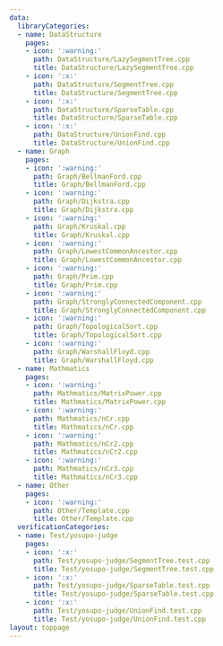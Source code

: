 ```yaml
---
data:
  libraryCategories:
  - name: DataStructure
    pages:
    - icon: ':warning:'
      path: DataStructure/LazySegmentTree.cpp
      title: DataStructure/LazySegmentTree.cpp
    - icon: ':x:'
      path: DataStructure/SegmentTree.cpp
      title: DataStructure/SegmentTree.cpp
    - icon: ':x:'
      path: DataStructure/SparseTable.cpp
      title: DataStructure/SparseTable.cpp
    - icon: ':x:'
      path: DataStructure/UnionFind.cpp
      title: DataStructure/UnionFind.cpp
  - name: Graph
    pages:
    - icon: ':warning:'
      path: Graph/BellmanFord.cpp
      title: Graph/BellmanFord.cpp
    - icon: ':warning:'
      path: Graph/Dijkstra.cpp
      title: Graph/Dijkstra.cpp
    - icon: ':warning:'
      path: Graph/Kruskal.cpp
      title: Graph/Kruskal.cpp
    - icon: ':warning:'
      path: Graph/LowestCommonAncestor.cpp
      title: Graph/LowestCommonAncestor.cpp
    - icon: ':warning:'
      path: Graph/Prim.cpp
      title: Graph/Prim.cpp
    - icon: ':warning:'
      path: Graph/StronglyConnectedComponent.cpp
      title: Graph/StronglyConnectedComponent.cpp
    - icon: ':warning:'
      path: Graph/TopologicalSort.cpp
      title: Graph/TopologicalSort.cpp
    - icon: ':warning:'
      path: Graph/WarshallFloyd.cpp
      title: Graph/WarshallFloyd.cpp
  - name: Mathmatics
    pages:
    - icon: ':warning:'
      path: Mathmatics/MatrixPower.cpp
      title: Mathmatics/MatrixPower.cpp
    - icon: ':warning:'
      path: Mathmatics/nCr.cpp
      title: Mathmatics/nCr.cpp
    - icon: ':warning:'
      path: Mathmatics/nCr2.cpp
      title: Mathmatics/nCr2.cpp
    - icon: ':warning:'
      path: Mathmatics/nCr3.cpp
      title: Mathmatics/nCr3.cpp
  - name: Other
    pages:
    - icon: ':warning:'
      path: Other/Template.cpp
      title: Other/Template.cpp
  verificationCategories:
  - name: Test/yosupo-judge
    pages:
    - icon: ':x:'
      path: Test/yosupo-judge/SegmentTree.test.cpp
      title: Test/yosupo-judge/SegmentTree.test.cpp
    - icon: ':x:'
      path: Test/yosupo-judge/SparseTable.test.cpp
      title: Test/yosupo-judge/SparseTable.test.cpp
    - icon: ':x:'
      path: Test/yosupo-judge/UnionFind.test.cpp
      title: Test/yosupo-judge/UnionFind.test.cpp
layout: toppage
---
```

